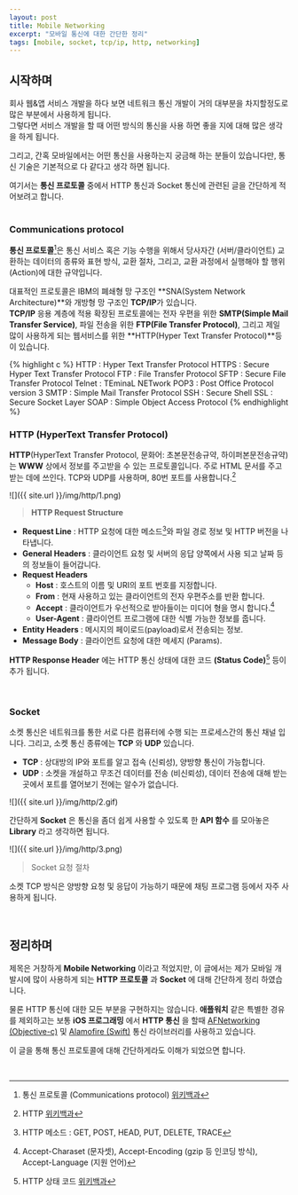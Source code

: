 ```yaml
---
layout: post
title: Mobile Networking
excerpt: "모바일 통신에 대한 간단한 정리"
tags: [mobile, socket, tcp/ip, http, networking]
---
```


## 시작하며

회사 웹&앱 서비스 개발을 하다 보면 네트워크 통신 개발이 거의 대부분을 차지할정도로 많은 부분에서 사용하게 됩니다.    
그렇다면 서비스 개발을 할 때 어떤 방식의 통신을 사용 하면 좋을 지에 대해 많은 생각을 하게 됩니다.  

그리고, 간혹 모바일에서는 어떤 통신을 사용하는지 궁금해 하는 분들이 있습니다만, 통신 기술은 기본적으로 다 같다고 생각 하면 됩니다.

여기서는 **통신 프로토콜** 중에서 HTTP 통신과 Socket 통신에 관련된 글을 간단하게 적어보려고 합니다.  
<br>

### Communications protocol

**통신 프로토콜**[^1]은 통신 서비스 혹은 기능 수행을 위해서 당사자간 (서버/클라이언트) 교환하는
데이터의 종류와 표현 방식, 교환 절차, 그리고, 교환 과정에서 실행해야 할 행위(Action)에 대한 규약입니다.

대표적인 프로토콜은 IBM의 폐쇄형 망 구조인 **SNA(System Network Architecture)**와 개방형 망 구조인 **TCP/IP**가 있습니다.  
**TCP/IP** 응용 계층에 적용 확장된 프로토콜에는 전자 우편을 위한 **SMTP(Simple Mail Transfer Service)**, 파일 전송을 위한 **FTP(File Transfer Protocol)**, 그리고 제일 많이 사용하게 되는 웹서비스를 위한 **HTTP(Hyper Text Transfer Protocol)**등이 있습니다.

{% highlight c %}
HTTP : Hyper Text Transfer Protocol
HTTPS : Secure Hyper Text Transfer Protocol
FTP : File Transfer Protocol
SFTP : Secure File Transfer Protocol
Telnet : TEminaL NETwork
POP3 : Post Office Protocol version 3
SMTP : Simple Mail Transfer Protocol
SSH : Secure Shell
SSL : Secure Socket Layer
SOAP : Simple Object Access Protocol
{% endhighlight %}
<br>

### HTTP (HyperText Transfer Protocol)

**HTTP**(HyperText Transfer Protocol, 문화어: 초본문전송규약, 하이퍼본문전송규약)는 **WWW** 상에서 정보를 주고받을 수 있는 프로토콜입니다. 주로 HTML 문서를 주고받는 데에 쓰인다. TCP와 UDP를 사용하며, 80번 포트를 사용합니다.[^2]

![]({{ site.url }}/img/http/1.png)

> **HTTP Request Structure**

- **Request Line** : HTTP 요청에 대한 메소드[^3]와 파일 경로 정보 및 HTTP 버전을 나타냅니다.
- **General Headers** : 클라이언트 요청 및 서버의 응답 양쪽에서 사용 되고 날짜 등의 정보들이 들어갑니다.
- **Request Headers**
  - **Host** : 호스트의 이름 및 URI의 포트 번호를 지정합니다.
  - **From** : 현재 사용하고 있는 클라이언트의 전자 우편주소를 반환 합니다.
  - **Accept** : 클라이언트가 우선적으로 받아들이는 미디어 형을 명시 합니다.[^4]
  - **User-Agent** : 클라이언트 프로그램에 대한 식별 가능한 정보를 줍니다.
- **Entity Headers** : 메시지의 페이로드(payload)로서 전송되는 정보.
- **Message Body** : 클라이언트 요청에 대한 메세지 (Params).

**HTTP Response Header** 에는 HTTP 통신 상태에 대한 코드 **(Status Code)**[^5] 등이 추가 됩니다.

<br>

### Socket

소켓 통신은 네트워크를 통한 서로 다른 컴퓨터에 수행 되는 프로세스간의 통신 채널 입니다. 그리고, 소켓 통신 종류에는 **TCP** 와 **UDP** 있습니다.

- **TCP** : 상대방의 IP와 포트를 알고 접속 (신뢰성), 양방향 통신이 가능합니다.
- **UDP** : 소켓을 개설하고 무조건 데이터를 전송 (비신뢰성), 데이터 전송에 대해 받는곳에서 포트를 열어보기 전에는 알수가 없습니다.

![]({{ site.url }}/img/http/2.gif)

간단하게 **Socket** 은 통신을 좀더 쉽게 사용할 수 있도록 한 **API 함수** 를 모아놓은 **Library** 라고 생각하면 됩니다.

![]({{ site.url }}/img/http/3.png)

> Socket 요청 절차

소켓 TCP 방식은 양방향 요청 및 응답이 가능하기 때문에 채팅 프로그램 등에서 자주 사용하게 됩니다.

<br>  

## 정리하며

제목은 거창하게 **Mobile Networking** 이라고 적었지만, 이 글에서는 제가 모바일 개발시에 많이 사용하게 되는 **HTTP 프로토콜** 과 **Socket** 에 대해 간단하게 정리 하였습니다.

물론 HTTP 통신에 대한 모든 부분을 구현하지는 않습니다. **애플워치** 같은 특별한 경유를 제외하고는 보통 **iOS 프로그래밍** 에서 **HTTP 통신** 을 할때 [AFNetworking (Objective-c)](http://afnetworking.com) 및 [Alamofire (Swift)](https://github.com/Alamofire/Alamofire) 통신 라이브러리를 사용하고 있습니다.

이 글을 통해 통신 프로토콜에 대해 간단하게라도 이해가 되었으면 합니다.

<br>  


[^1]:통신 프로토콜 (Communications protocol) [위키백과](https://ko.wikipedia.org/wiki/통신_프로토콜)
[^2]:HTTP [위키백과](https://ko.wikipedia.org/wiki/HTTP)
[^3]:HTTP 메소드 : GET, POST, HEAD, PUT, DELETE, TRACE
[^4]:Accept-Charaset (문자셋), Accept-Encoding (gzip 등 인코딩 방식), Accept-Language (지원 언어)
[^5]:HTTP 상태 코드 [위키백과](https://ko.wikipedia.org/wiki/HTTP_상태_코드)
